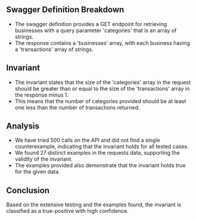 ## Swagger Definition Breakdown
- The swagger definition provides a GET endpoint for retrieving businesses with a query parameter 'categories' that is an array of strings.
- The response contains a 'businesses' array, with each business having a 'transactions' array of strings.

## Invariant
- The invariant states that the size of the 'categories' array in the request should be greater than or equal to the size of the 'transactions' array in the response minus 1.
- This means that the number of categories provided should be at least one less than the number of transactions returned.

## Analysis
- We have tried 500 calls on the API and did not find a single counterexample, indicating that the invariant holds for all tested cases.
- We found 27 distinct examples in the requests data, supporting the validity of the invariant.
- The examples provided also demonstrate that the invariant holds true for the given data.

## Conclusion
Based on the extensive testing and the examples found, the invariant is classified as a true-positive with high confidence.
